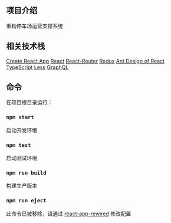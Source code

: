 
## 项目介绍

重构停车场运营支撑系统

## 相关技术栈
[Create React App](https://github.com/facebook/create-react-app)
[React](https://github.com/facebook/create)
[React-Router](https://reacttraining.com/react-router/)
[Redux](https://redux.js.org/introduction/getting-started)
[Ant Design of React](https://ant.design/docs/react/introduce-cn)
[TypeScript](https://www.typescriptlang.org/)
[Less](http://lesscss.cn/)
[GraphQL](https://graphql.org/)


## 命令
在项目根目录运行：

### `npm start`

启动开发环境

### `npm test`

启动测试环境

### `npm run build`

构建生产版本

### `npm run eject`

此命令已被移除，请通过 [react-app-rewired](https://github.com/timarney/react-app-rewired) 修改配置

